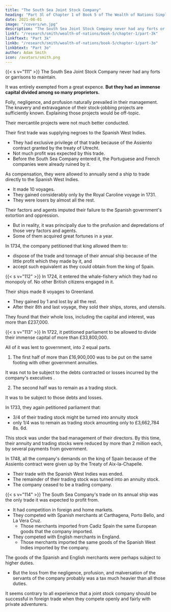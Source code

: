 ```yaml
---
title: "The South Sea Joint Stock Company"
heading: "Part 3l of Chapter 1 of Book 5 of The Wealth of Nations Simplified"
date: 2021-08-01
image: "/covers/wn.jpg"
description: "The South Sea Joint Stock Company never had any forts or garrisons to maintain. But they had an immense capital divided among so many proprietors"
linkf: "/research/smith/wealth-of-nations/book-5/chapter-1/part-3k"
linkftext: "Part 3k"
linkb: "/research/smith/wealth-of-nations/book-5/chapter-1/part-3o"
linkbtext: "Part 3o"
author: Adam Smith
icon: /avatars/smith.png
---
```



{{< s v="111" >}} The South Sea Joint Stock Company never had any forts or garrisons to maintain.

It was entirely exempted from a great expence. **But they had an immense capital divided among so many proprietors.**

Folly, negligence, and profusion naturally prevailed in their management. The knavery and extravagance of their stock-jobbing projects are sufficiently known. Explaining those projects would be off-topic.

Their mercantile projects were not much better conducted. 

Their first trade was supplying negroes to the Spanish West Indies.
- They had exclusive privilege of that trade because of the Assiento contract granted by the treaty of Utrecht. 
- Not much profit was expected by this trade.
- Before the South Sea Company entered it, the Portuguese and French companies were already ruined by it.

As compensation, they were allowed to annually send a ship to trade directly to the Spanish West Indies.
- It made 10 voyages. 
- They gained considerably only by the Royal Caroline voyage in 1731.
- They were losers by almost all the rest.

Their factors and agents imputed their failure to the Spanish government's extortion and oppression.
- But in reality, it was principally due to the profusion and depredations of those very factors and agents.
- Some of them acquired great fortunes in a year.

In 1734, the company petitioned that king allowed them to: 
- dispose of the trade and tonnage of their annual ship because of the little profit which they made by it, and
- accept such equivalent as they could obtain from the king of Spain.


{{< s v="112" >}} In 1724, it entered the whale-fishery which they had no monopoly of. No other British citizens engaged in it.

Their ships made 8 voyages to Greenland. 
- They gained by 1 and lost by all the rest.
- After their 8th and last voyage, they sold their ships, stores, and utensils.

They found that their whole loss, including the capital and interest, was more than £237,000.


{{< s v="113" >}} In 1722, it petitioned parliament to be allowed to divide their immense capital of more than £33,800,000.

All of it was lent to government, into 2 equal parts.

1. The first half of more than £16,900,000 was to be put on the same footing with other government annuities.

It was not to be subject to the debts contracted or losses incurred by the company's executives <!-- directors -->.

2. The second half was to remain as a trading stock.

It was to be subject to those debts and losses.

<!-- The petition was too reasonable not to be granted. -->

In 1733, they again petitioned parliament that:
- 3/4 of their trading stock might be turned into annuity stock
- only 1/4 was to remain as trading stock amounting only to £3,662,784 8s. 6d.

This stock was under the bad management of their directors. By this time, their annuity and trading stocks were reduced by more than 2 million each, by several payments from government.


In 1748, all the company's demands on the king of Spain because of the Assiento contract were given up by the Treaty of Aix-la-Chapelle.
- Their trade with the Spanish West Indies was ended.
- The remainder of their trading stock was turned into an annuity stock.
- The company ceased to be a trading company.


{{< s v="114" >}} The South Sea Company's trade on its annual ship was the only trade it was expected to profit from.
- It had competition in foreign and home markets.
- They competed with Spanish merchants at Carthagena, Porto Bello, and La Vera Cruz.
  - Those merchants imported from Cadiz Spain the same European goods that the company imported.
- They competed with English merchants in England.
  - Those merchants imported the same goods of the Spanish West Indies imported by the company.

The goods of the Spanish and English merchants were perhaps subject to higher duties.
- But the loss from the negligence, profusion, and malversation of the servants of the company probably was a tax much heavier than all those duties.

It seems contrary to all experience that a joint stock company should be successful in foreign trade when they compete openly and fairly with private adventurers.
